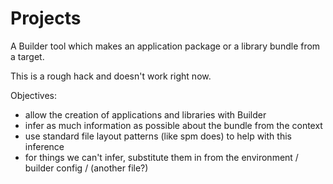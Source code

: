 # Projects

A Builder tool which makes an application package or a library bundle from a target.

This is a rough hack and doesn't work right now.

Objectives:

- allow the creation of applications and libraries with Builder
- infer as much information as possible about the bundle from the context
- use standard file layout patterns (like spm does) to help with this inference
- for things we can't infer, substitute them in from the environment / builder config / (another file?)
